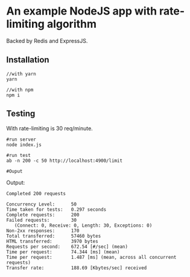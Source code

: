 # An example NodeJS app with rate-limiting algorithm

Backed by Redis and ExpressJS.


## Installation
```
//with yarn
yarn

//with npm
npm i
```

## Testing

With rate-limiting is 30 req/minute.
```
#run server
node index.js

#run test
ab -n 200 -c 50 http://localhost:4900/limit

#Ouput

```

Output:
```
Completed 200 requests

Concurrency Level:      50
Time taken for tests:   0.297 seconds
Complete requests:      200
Failed requests:        30
   (Connect: 0, Receive: 0, Length: 30, Exceptions: 0)
Non-2xx responses:      170
Total transferred:      57460 bytes
HTML transferred:       3970 bytes
Requests per second:    672.54 [#/sec] (mean)
Time per request:       74.344 [ms] (mean)
Time per request:       1.487 [ms] (mean, across all concurrent requests)
Transfer rate:          188.69 [Kbytes/sec] received
```